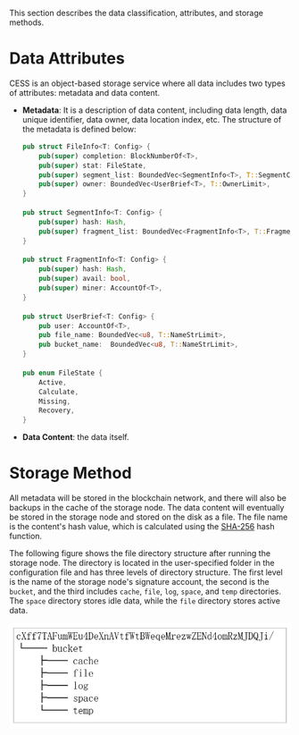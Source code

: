This section describes the data classification, attributes, and storage methods.

# Data Attributes

CESS is an object-based storage service where all data includes two types of attributes: metadata and data content.

- **Metadata**: It is a description of data content, including data length, data unique identifier, data owner, data location index, etc. The structure of the metadata is defined below:

    ```rust
    pub struct FileInfo<T: Config> {
        pub(super) completion: BlockNumberOf<T>,
        pub(super) stat: FileState,
        pub(super) segment_list: BoundedVec<SegmentInfo<T>, T::SegmentCount>,
        pub(super) owner: BoundedVec<UserBrief<T>, T::OwnerLimit>,
    }

    pub struct SegmentInfo<T: Config> {
        pub(super) hash: Hash,
        pub(super) fragment_list: BoundedVec<FragmentInfo<T>, T::FragmentCount>,
    }

    pub struct FragmentInfo<T: Config> {
        pub(super) hash: Hash,
        pub(super) avail: bool,
        pub(super) miner: AccountOf<T>,
    }

    pub struct UserBrief<T: Config> {
        pub user: AccountOf<T>,
        pub file_name: BoundedVec<u8, T::NameStrLimit>,
        pub bucket_name:  BoundedVec<u8, T::NameStrLimit>,
    }

    pub enum FileState {
        Active,
        Calculate,
        Missing,
        Recovery,
    }
    ```

- **Data Content**: the data itself.

# Storage Method

All metadata will be stored in the blockchain network, and there will also be backups in the cache of the storage node. The data content will eventually be stored in the storage node and stored on the disk as a file. The file name is the content's hash value, which is calculated using the [SHA-256](https://wikipedia.org/wiki/SHA-2) hash function.

The following figure shows the file directory structure after running the storage node. The directory is located in the user-specified folder in the configuration file and has three levels of directory structure. The first level is the name of the storage node's signature account, the second is the `bucket`, and the third includes `cache`, `file`, `log`, `space`, and `temp` directories. The `space` directory stores idle data, while the `file` directory stores active data.

![Directory Structure](../../assets/ref/storage/dir-structure.png)
